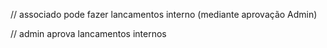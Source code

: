 // associado pode fazer lancamentos interno (mediante aprovação Admin)

// admin aprova lancamentos internos
